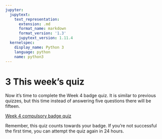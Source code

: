 ```yaml
---
jupyter:
  jupytext:
    text_representation:
      extension: .md
      format_name: markdown
      format_version: '1.3'
      jupytext_version: 1.11.4
  kernelspec:
    display_name: Python 3
    language: python
    name: python3
---
```


# 3 This week’s quiz


Now it’s time to complete the Week 4 badge quiz. It is similar to previous quizzes, but this time instead of answering five questions there will be fifteen.

[Week 4 compulsory badge quiz](https://www.open.edu/openlearn/ocw/mod/quiz/view.php?id=78780)

Remember, this quiz counts towards your badge. If you’re not successful the first time, you can attempt the quiz again in 24 hours.

